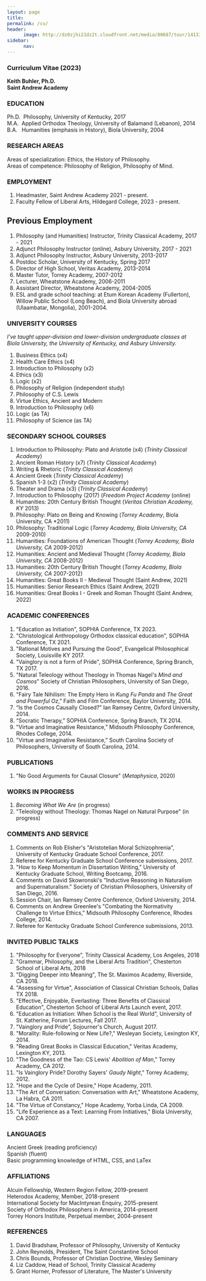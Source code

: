 ```yaml
---
layout: page
title: 
permalink: /cv/
header:
      image: http://dz0zjhi21dz2t.cloudfront.net/media/80687/tour/1413353793514/1680_front.jpg
sidebar: 
      nav: 
--- 
```


### Curriculum Vitae (2023)
**Keith Buhler, Ph.D.**  
**Saint Andrew Academy**  



### EDUCATION

Ph.D.&nbsp;  Philosophy, University of Kentucky, 2017    
M.A.&nbsp; Applied Orthodox Theology, University of Balamand (Lebanon), 2014         
B.A.&nbsp;&nbsp; Humanities (emphasis in History), Biola University, 2004


### RESEARCH AREAS
Areas of specialization: Ethics, the History of Philosophy.     
Areas of competence:  Philosophy of Religion, Philosophy of Mind. 



### EMPLOYMENT
1. Headmaster, Saint Andrew Academy 2021 - present. 
2. Faculty Fellow of Liberal Arts, Hildegard College, 2023 - present.

## Previous Employment

1. Philosophy (and Humanities) Instructor, Trinity Classical Academy, 2017 - 2021 
2. Adjunct Philosophy Instructor (online), Asbury University, 2017 - 2021
2. Adjunct Philosophy Instructor, Asbury University, 2013-2017
1. Postdoc Scholar, University of Kentucky,  Spring 2017 
3. Director of High School, Veritas Academy, 2013-2014
4. Master Tutor, Torrey Academy, 2007-2012
6. Lecturer, Wheatstone Academy, 2006-2011
6. Assistant Director, Wheatstone Academy, 2004-2005
7. ESL and grade school teaching: at Etum Korean Academy (Fullerton), Willow Public School (Long Beach), and Biola University abroad (Ulaambatar, Mongolia), 2001-2004. 



  
### UNIVERSITY COURSES  

*I've taught upper-division and lower-division undergraduate classes at Biola University, the University of Kentucky, and Asbury University.*

1. Business Ethics  (x4)
2. Health Care Ethics (x4)
3. Introduction to Philosophy (x2)
4. Ethics (x3)
5. Logic (x2)
6. Philosophy of Religion (independent study)
7. Philosophy of C.S. Lewis 
8. Virtue Ethics, Ancient and Modern 
9. Introduction to Philosophy (x6)
10. Logic (as TA)
11. Philosophy of Science (as TA)



### SECONDARY SCHOOL COURSES

1. Introduction to Philosophy: Plato and Aristotle (x4)  (*Trinity Classical Academy*)
1. Ancient Roman History (x7) (*Trinity Classical Academy*)
2. Writing & Rhetoric (*Trinity Classical Academy*)
3. Ancient Greek  (*Trinity Classical Academy*)
4. Spanish 1-3      (x2) (*Trinity Classical Academy*)
7. Theater and Drama (x3)   (*Trinity Classical Academy*)
8. Introduction to Philosophy (2017) (*Freedom Project Academy* (online)
9. Humanities: 20th Century British Thought (*Veritas Christian Academy, KY* 2013)
13. Philosophy: Plato on Being and Knowing (*Torrey Academy*, Biola University, CA *2011)
14. Philosophy: Traditional Logic  (*Torrey Academy, Biola University, CA* 2009-2010)
15. Humanities: Foundations of American Thought  (*Torrey Academy, Biola University, CA* 2009-2012)
16. Humanities: Ancient and Medieval Thought  (*Torrey Academy, Biola University, CA* 2008-2012)
17. Humanities: 20th Century British Thought  (*Torrey Academy, Biola University, CA* 2007-2012)
18. Humanities: Great Books II - Medieval Thought (Saint Andrew, 2021)
19. Humanities: Senior Research Ethics (Saint Andrew, 2021) 
18. Humanities: Great Books I - Greek and Roman Thought (Saint Andrew, 2022)








### ACADEMIC CONFERENCES

1. "Education as Initiation", SOPHIA Conference, TX 2023.  
2. "Christological Anthropology Orthodox classical education", SOPHIA Conference, TX 2021.  
2. "Rational Motives and Pursuing the Good", Evangelical Philosophical Society, Louisville KY 2017.
2. "Vainglory is not a form of Pride", SOPHIA Conference, Spring Branch, TX 2017.
3. "Natural Teleology without Theology in Thomas Nagel's *Mind and Cosmos*" Society of Christian Philosophers, University of San Diego, 2016.
4. "Fairy Tale Nihilism: The Empty Hero in *Kung Fu Panda* and *The Great and Powerful Oz*,”  Faith and Film Conference, Baylor University, 2014.
5. “Is the Cosmos Causally Closed?” Ian Ramsey Centre, Oxford University, 2014.
6. “Socratic Therapy,” SOPHIA Conference, Spring Branch, TX 2014.
7. "Virtue and Imaginative Resistance,” Midsouth Philosophy Conference, Rhodes College, 2014.
8. "Virtue and Imaginative Resistance,” South Carolina Society of Philosophers, University of South Carolina, 2014.


### PUBLICATIONS
1. "No Good Arguments for Causal Closure" (*Metaphysica*, 2020)

### WORKS IN PROGRESS
1. *Becoming What We Are* (in progress)
3. "Teleology without Theology: Thomas Nagel on Natural Purpose" (in progress)



### COMMENTS AND SERVICE

1. Comments on Rob Elisher's "Aristotelian Moral Schizophrenia", University of Kentucky Graduate School Conference, 2017.
1. Referee for Kentucky Graduate School Conference submissions, 2017.
2. "How to Keep Momentum in Dissertation Writing," University of Kentucky Graduate School, Writing Bootcamp, 2016. 
2. Comments on David Skowronski's "Inductive Reasoning in Naturalism and Supernaturalism." Society of Christian Philosophers, University of San Diego, 2016.
3. Session Chair, Ian Ramsey Centre Conference, Oxford University, 2014.
2. Comments on Andrew Greenlee's "Combating the Normativity Challenge to Virtue Ethics," Midsouth Philosophy Conference, Rhodes College, 2014.
4. Referee for Kentucky Graduate School Conference submissions, 2013.


  


### INVITED PUBLIC TALKS

1. "Philosophy for Everyone", Trinity Classical Academy, Los Angeles, 2018 
2. "Grammar, Philosophy, and the Liberal Arts Tradition", Chesterton School of Liberal Arts, 2018 
3. "Digging Deeper into Meaning", The St. Maximos Academy, Riverside, CA 2018.
1. "Assessing for Virtue", Association of Classical Christian Schools, Dallas TX 2018.
1. "Effective, Enjoyable, Everlasting: Three Benefits of Classical Education", Chesterton School of Liberal Arts Launch event, 2017. 
2. "Education as Initiation: When School is the Real World", University of St. Katherine, Forum Lectures, Fall 2017.
2. "Vainglory and Pride", Sojourner's Church, August 2017.
2. "Morality: Rule-following or New Life?," Wesleyan Society, Lexington KY, 2014.
2. "Reading Great Books in Classical Education," Veritas Academy, Lexington KY, 2013.
3. "The Goodness of the Tao: CS Lewis' *Abolition of Man*," Torrey Academy, CA  2012.
4. "Is Vainglory Pride? Dorothy Sayers' *Gaudy Night*," Torrey Academy, 2012.
5. "Hope and the Cycle of Desire," Hope Academy, 2011.
6. "The Art of Conversation: Conversation with Art," Wheatstone Academy, La Habra, CA 2011.
7. "The Virtue of Constancy," Hope Academy, Yorba Linda, CA 2009.
8. "Life Experience as a Text: Learning From Initiatives," Biola University, CA 2007.


### LANGUAGES
Ancient Greek (reading proficiency)  
Spanish (fluent)      
Basic programming knowledge of HTML, CSS, and LaTex    

### AFFILIATIONS
Alcuin Fellowship, Western Region Fellow, 2019-present    
Heterodox Academy, Member, 2018-present  
International Society for MacIntyrean Enquiry, 2015-present         
Society of Orthodox Philosophers in America, 2014-present    
Torrey Honors Institute, Perpetual member, 2004-present     


### REFERENCES

1. David Bradshaw, Professor of Philosophy, University of Kentucky 
2. John Reynolds, President, The Saint Constantine School
4. Chris Bounds, Professor of Christian Doctrine, Wesley Seminary  
5. Liz Caddow, Head of School, Trinity Classical Academy
6. Grant Horner, Professor of Literature, The Master's University  
